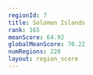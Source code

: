 ```yaml
---
regionId: 7
title: Solomon Islands
rank: 165
meanScore: 64.92
globalMeanScore: 70.22
numRegions: 220
layout: region_score
---
```


